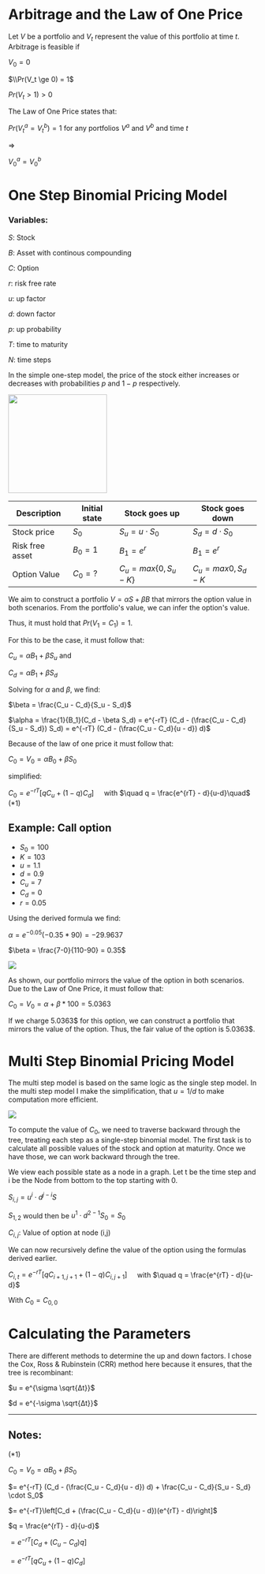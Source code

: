 

# Arbitrage and the Law of One Price

Let $V$ be a portfolio and $V_t$ represent the value of this portfolio at time $t$. Arbitrage is feasible if 


$V_0 = 0$

$\\Pr(V_t \ge  0) = 1$

$Pr(V_t >  1) > 0$


The Law of One Price states that:

$Pr(V^a_t = V^b_t) = 1$ for any portfolios $V^a$ and $V^b$ and time $t$

$\Rightarrow$
 
$V^a_0 = V^b_0$



# One Step Binomial Pricing Model

### Variables:
$S:$ Stock

$B$: Asset with continous compounding

$C$: Option

$r$: risk free rate

$u$: up factor

$d$: down factor

$p$: up probability

$T$: time to maturity

$N$: time steps




In the simple one-step model, the price of the stock either increases or decreases with probabilities $p$ and $1-p$ respectively.

<img src="pictures/binomial_onestep.jpg" width="200">



| Description | Initial state          | Stock goes up   |  Stock goes down |
| -------------- | ----------------- | --------------------------- | --------------------------- |
|Stock price| $S_0$    | $S_u = u \cdot S_0$                 | $S_d = d \cdot  S_0$                 |
|Risk free asset | $B_0 =1$    | $B_1 = e^{r}$                  | $B_1 = e^{r}$                |
|Option Value |$C_0=?$  | $C_u = max\{0, S_u - K\}$                  | $C_u = max{0, S_d - K}$      |




We aim to construct a portfolio $V = \alpha S + \beta B$ that mirrors the option value in both scenarios. From the portfolio's value, we can infer the option's value.

Thus, it must hold that $Pr(V_1 = C_1) = 1$.

For this to be the case, it must follow that:

$C_u = \alpha B_1 + \beta S_u$ and 

$C_d = \alpha B_1 + \beta S_d$

Solving for $\alpha$ and $\beta$, we find:

$\beta = \frac{C_u - C_d}{S_u - S_d}$

$\alpha = \frac{1}{B_1}(C_d - \beta  S_d) = e^{-rT} (C_d - (\frac{C_u - C_d}{S_u - S_d})  S_d) = e^{-rT} (C_d - (\frac{C_u - C_d}{u - d})  d)$



Because of the law of one price it must follow that:

$C_0 = V_0 = \alpha B_0 + \beta S_0$

simplified:


$C_0= e^{-rT}\left[qC_u + (1-q) C_d\right] \quad$ with $\quad q = \frac{e^{rT} - d}{u-d}\quad$
(*1)



## Example: Call option
- $S_0 = 100$
- $K=103$
- $u=1.1$
- $d=0.9$
- $C_u = 7$
- $C_d = 0$
- $r=0.05$


Using the derived formula we find:

$\alpha = e^{-0.05}(- 0.35 * 90) = -29.9637$ 

$\beta = \frac{7-0}{110-90} = 0.35$


<img src="pictures/option_hedge.png">


As shown, our portfolio mirrors the value of the option in both scenarios. Due to the Law of One Price, it must follow that:


$C_0 = V_0 = \alpha + \beta * 100 = 5.0363$

If we charge 5.0363$ for this option, we can construct a portfolio that mirrors the value of the option. Thus, the fair value of the option is 5.0363$.


# Multi Step Binomial Pricing Model

The multi step model is based on the same logic as the single step model.
In the multi step model I make the simplification, that $u = 1/d$ to make computation more efficient.

<img src="pictures/multi_binom.png">


To compute the value of $C_0$, we need to traverse backward through the tree, treating each step as a single-step binomial model. 
The first task is to calculate all possible values of the stock and option at maturity. 
Once we have those, we can work backward through the tree.




We view each possible state as a node in a graph.
Let t be the time step and i be the Node from bottom to the top starting with $0$.

$S_{i, j} = u^{i} \cdot d^{j-i}S$

 $S_{1,2}$ would then be $u^{1} \cdot d^{2-1}S_0 = S_0$

$C_{i,j}$: Value of option at node (i,j)

We can now recursively define the value of the option using the formulas derived earlier.

$C_{i,t}= e^{-rT}\left[qC_{i+1,j+1} + (1-q) C_{i,j+1}\right] \quad$ with $\quad q = \frac{e^{rT} - d}{u-d}$

With $C_0 = C_{0,0}$



# Calculating the Parameters

There are different methods to determine the up and down factors. I chose the Cox, Ross & Rubinstein (CRR) method here because it ensures, that the tree is recombinant:

$u = e^{\sigma \sqrt{Δt}}$

$d = e^{-\sigma \sqrt{Δt}}$


----------
## Notes:


(*1)




$C_0 = V_0 = \alpha B_0 + \beta S_0$


$= e^{-rT} (C_d - (\frac{C_u - C_d}{u - d}) d) + \frac{C_u - C_d}{S_u - S_d} \cdot S_0$ 

$= e^{-rT}\left[C_d + (\frac{C_u - C_d}{u - d})(e^{rT} - d)\right]$

$q = \frac{e^{rT} - d}{u-d}$

$= e^{-rT}\left[C_d + (C_u - C_d)q\right]$

$= e^{-rT}\left[qC_u + (1-q) C_d\right]$